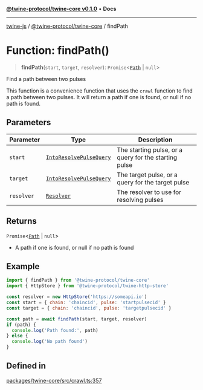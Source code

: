 [**@twine-protocol/twine-core v0.1.0**](../index.md) • **Docs**

***

[twine-js](../../../index.md) / [@twine-protocol/twine-core](../index.md) / findPath

# Function: findPath()

> **findPath**(`start`, `target`, `resolver`): `Promise`\<[`Path`](../type-aliases/Path.md) \| `null`\>

Find a path between two pulses

This function is a convenience function that uses the `crawl` function to
find a path between two pulses. It will return a path if one is found, or
null if no path is found.

## Parameters

| Parameter | Type | Description |
| ------ | ------ | ------ |
| `start` | [`IntoResolvePulseQuery`](../type-aliases/IntoResolvePulseQuery.md) | The starting pulse, or a query for the starting pulse |
| `target` | [`IntoResolvePulseQuery`](../type-aliases/IntoResolvePulseQuery.md) | The target pulse, or a query for the target pulse |
| `resolver` | [`Resolver`](../interfaces/Resolver.md) | The resolver to use for resolving pulses |

## Returns

`Promise`\<[`Path`](../type-aliases/Path.md) \| `null`\>

- A path if one is found, or null if no path is found

## Example

```js
import { findPath } from '@twine-protocol/twine-core'
import { HttpStore } from '@twine-protocol/twine-http-store'

const resolver = new HttpStore('https://someapi.io')
const start = { chain: 'chaincid', pulse: 'startpulsecid' }
const target = { chain: 'chaincid', pulse: 'targetpulsecid' }

const path = await findPath(start, target, resolver)
if (path) {
  console.log('Path found:', path)
} else {
  console.log('No path found')
}
```

## Defined in

[packages/twine-core/src/crawl.ts:357](https://github.com/twine-protocol/twine-js/blob/3800995f9c83f4f5711bcf3062ea754a1e4448ce/packages/twine-core/src/crawl.ts#L357)
